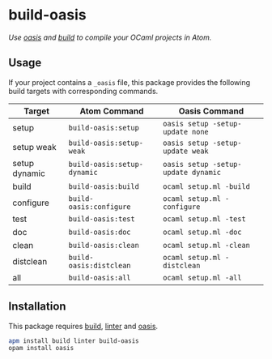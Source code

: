 # build-oasis

_Use [oasis] and [build] to compile your OCaml projects in Atom._


## Usage

If your project contains a `_oasis` file, this package provides the following
build targets with corresponding commands.

| Target        | Atom Command                | Oasis Command                       |
| ------------- | --------------------------- | ----------------------------------- |
| setup         | `build-oasis:setup`         | `oasis setup -setup-update none`    |
| setup weak    | `build-oasis:setup-weak`    | `oasis setup -setup-update weak`    |
| setup dynamic | `build-oasis:setup-dynamic` | `oasis setup -setup-update dynamic` |
| build         | `build-oasis:build`         | `ocaml setup.ml -build`             |
| configure     | `build-oasis:configure`     | `ocaml setup.ml -configure`         |
| test          | `build-oasis:test`          | `ocaml setup.ml -test`              |
| doc           | `build-oasis:doc`           | `ocaml setup.ml -doc`               |
| clean         | `build-oasis:clean`         | `ocaml setup.ml -clean`             |
| distclean     | `build-oasis:distclean`     | `ocaml setup.ml -distclean`         |
| all           | `build-oasis:all`           | `ocaml setup.ml -all`               |


## Installation

This package requires [build], [linter] and [oasis].

```sh
apm install build linter build-oasis
opam install oasis
```


[oasis]: http://oasis.forge.ocamlcore.org/
[build]: https://atom.io/packages/build
[linter]: https://atom.io/packages/linter

